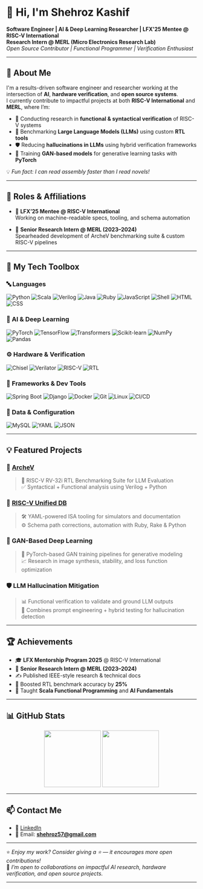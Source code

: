 # 👋 Hi, I'm Shehroz Kashif

**Software Engineer | AI & Deep Learning Researcher | LFX'25 Mentee @ RISC-V International**  
**Research Intern @ MERL (Micro Electronics Research Lab)**  
*Open Source Contributor | Functional Programmer | Verification Enthusiast*

---

## 🚀 About Me

I'm a results-driven software engineer and researcher working at the intersection of **AI**, **hardware verification**, and **open source systems**.  
I currently contribute to impactful projects at both **RISC-V International** and **MERL**, where I’m:

- 🧠 Conducting research in **functional & syntactical verification** of RISC-V systems
- 🔬 Benchmarking **Large Language Models (LLMs)** using custom **RTL tools**
- 🛡️ Reducing **hallucinations in LLMs** using hybrid verification frameworks
- 🧪 Training **GAN-based models** for generative learning tasks with **PyTorch**

💡 *Fun fact: I can read assembly faster than I read novels!*

---

## 🧠 Roles & Affiliations

- 🔹 **LFX’25 Mentee @ RISC-V International**  
  Working on machine-readable specs, tooling, and schema automation

- 🔹 **Senior Research Intern @ MERL (2023–2024)**  
  Spearheaded development of ArcheV benchmarking suite & custom RISC-V pipelines

---

## 🧰 My Tech Toolbox

### 🔤 Languages
![Python](https://img.shields.io/badge/Python-3776AB?style=flat&logo=python)
![Scala](https://img.shields.io/badge/Scala-DC322F?style=flat&logo=scala)
![Verilog](https://img.shields.io/badge/Verilog-blue?style=flat)
![Java](https://img.shields.io/badge/Java-007396?style=flat&logo=java)
![Ruby](https://img.shields.io/badge/Ruby-CC342D?style=flat&logo=ruby)
![JavaScript](https://img.shields.io/badge/JavaScript-F7DF1E?style=flat&logo=javascript)
![Shell](https://img.shields.io/badge/Shell-4EAA25?style=flat&logo=gnu-bash)
![HTML](https://img.shields.io/badge/HTML5-E34F26?style=flat&logo=html5)
![CSS](https://img.shields.io/badge/CSS3-1572B6?style=flat&logo=css3)

### 🧠 AI & Deep Learning
![PyTorch](https://img.shields.io/badge/PyTorch-EE4C2C?style=flat&logo=pytorch)
![TensorFlow](https://img.shields.io/badge/TensorFlow-FF6F00?style=flat&logo=tensorflow)
![Transformers](https://img.shields.io/badge/Transformers-yellow?style=flat&logo=huggingface&logoColor=black)
![Scikit-learn](https://img.shields.io/badge/Scikit--learn-F7931E?style=flat&logo=scikit-learn)
![NumPy](https://img.shields.io/badge/NumPy-013243?style=flat&logo=numpy)
![Pandas](https://img.shields.io/badge/Pandas-150458?style=flat&logo=pandas)

### ⚙️ Hardware & Verification
![Chisel](https://img.shields.io/badge/Chisel-DC322F?style=flat)
![Verilator](https://img.shields.io/badge/Verilator-2C3E50?style=flat)
![RISC-V](https://img.shields.io/badge/RISC--V-005BBB?style=flat)
![RTL](https://img.shields.io/badge/RTL-Green?style=flat)

### 🧰 Frameworks & Dev Tools
![Spring Boot](https://img.shields.io/badge/Spring_Boot-6DB33F?style=flat&logo=spring-boot)
![Django](https://img.shields.io/badge/Django-092E20?style=flat&logo=django)
![Docker](https://img.shields.io/badge/Docker-2496ED?style=flat&logo=docker)
![Git](https://img.shields.io/badge/Git-F05032?style=flat&logo=git)
![Linux](https://img.shields.io/badge/Linux-FCC624?style=flat&logo=linux)
![CI/CD](https://img.shields.io/badge/CI/CD-0A0A0A?style=flat)

### 🧾 Data & Configuration
![MySQL](https://img.shields.io/badge/MySQL-4479A1?style=flat&logo=mysql)
![YAML](https://img.shields.io/badge/YAML-FFA500?style=flat)
![JSON](https://img.shields.io/badge/JSON-000000?style=flat)

---

## 💡 Featured Projects

### 🔬 [ArcheV](https://github.com/merledu/ArcheV)
> 🚀 RISC-V RV-32i RTL Benchmarking Suite for LLM Evaluation  
> ✅ Syntactical + Functional analysis using Verilog + Python

### 📘 [RISC-V Unified DB](https://github.com/riscv-software-src/riscv-unified-db)
> 🛠️ YAML-powered ISA tooling for simulators and documentation  
> ⚙️ Schema path corrections, automation with Ruby, Rake & Python

### 🤖 GAN-Based Deep Learning
> 🧠 PyTorch-based GAN training pipelines for generative modeling  
> 📈 Research in image synthesis, stability, and loss function optimization

### 🛡️ LLM Hallucination Mitigation
> 📊 Functional verification to validate and ground LLM outputs  
> 🧪 Combines prompt engineering + hybrid testing for hallucination detection

---

## 🏆 Achievements

- 🎓 **LFX Mentorship Program 2025** @ RISC-V International
- 🧪 **Senior Research Intern @ MERL (2023–2024)**
- ✍️ Published IEEE-style research & technical docs
- 🚀 Boosted RTL benchmark accuracy by **25%**
- 💬 Taught **Scala Functional Programming** and **AI Fundamentals**

---

## 📊 GitHub Stats

<p align="center">
  <img src="https://github-readme-stats.vercel.app/api?username=Shehrozkashif&show_icons=true&theme=tokyonight" height="150"/>
  <img src="https://github-readme-streak-stats.herokuapp.com/?user=Shehrozkashif&theme=tokyonight" height="150"/>
</p>

---

## 📫 Contact Me

- 💼 [LinkedIn](https://linkedin.com/in/shehroz-kashif)
- 📧 Email: **shehroz57@gmail.com**

---

⭐ *Enjoy my work? Consider giving a ⭐ — it encourages more open contributions!*  
🤝 *I’m open to collaborations on impactful AI research, hardware verification, and open source projects.*

---
